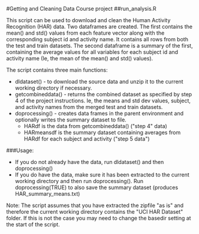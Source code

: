 #Getting and Cleaning Data Course project 
##run_analysis.R

This script can be used to download and clean the Human Activity Recognition (HAR) data.
Two dataframes are created. The first contains the mean() and std() values from each feature vector
along with the corresponding subject id and activity name. It contains all rows from both the test
and train datasets. 
The second dataframe is a summary of the first, containing the average values for all variables for
each subject id and activity name (Ie, the mean of the mean() and std() values).

The script contains three main functions:
* dldataset() - to download the source data and unzip it to the current working directory if necessary.         
* getcombineddata() - returns the combined dataset as specified by step 4
of the project instructions. Ie, the means and std dev
values, subject, and activity names from the merged test 
and train datasets.
* doprocessing() - creates data frames in the parent environment and optionally writes the summary dataset to file.
  + HARdf is the data from getcombineddata() ("step 4" data)
  + HARmeansdf is the summary dataset containing averages from HARdf for each subject and activity ("step 5 data")


###Usage: 
* If you do not already have the data, run dldataset() and then doprocessing()
* If you do have the data, make sure it has been extracted to the current working 
directory and then run doprocessing(). Run doprocessing(TRUE) to also save the summary 
dataset (produces HAR_summary_means.txt)

Note: The script assumes that you have extracted the zipfile "as is" and therefore the
current working directory contains the "UCI HAR Dataset" folder. If this is not the 
case you may need to change the basedir setting at the start of the script.
